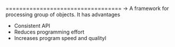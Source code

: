 ==================================
-> A framework for processing group of objects. It has advantages 
  - Consistent API
  - Reduces programming effort 
  - Increases program speed and qualityl